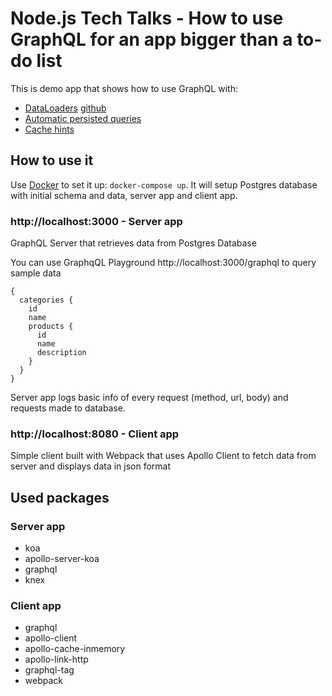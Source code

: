 # Node.js Tech Talks - How to use GraphQL for an app bigger than a to-do list

This is demo app that shows how to use GraphQL with:
- [DataLoaders](https://www.apollographql.com/docs/graphql-tools/connectors/#dataloader-and-caching) [github](https://github.com/graphql/dataloader)
- [Automatic persisted queries](https://www.apollographql.com/docs/apollo-server/features/apq)
- [Cache hints](https://www.apollographql.com/docs/apollo-server/features/caching)

## How to use it
Use [Docker](https://docs.docker.com/install/) to set it up: `docker-compose up`.
It will setup Postgres database with initial schema and data, server app and client app.

### http://localhost:3000 - Server app
GraphQL Server that retrieves data from Postgres Database

You can use GraphqQL Playground http://localhost:3000/graphql to query sample data
```
{
  categories {
    id
    name
    products {
      id
      name
      description
    }
  }
}
```

Server app logs basic info of every request (method, url, body) and requests made to database.

### http://localhost:8080 - Client app
Simple client built with Webpack that uses Apollo Client to fetch data from server and displays data in json format


## Used packages
### Server app
- koa
- apollo-server-koa
- graphql
- knex
### Client app
- graphql
- apollo-client
- apollo-cache-inmemory
- apollo-link-http
- graphql-tag
- webpack
